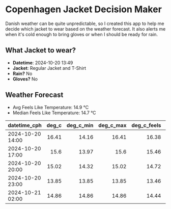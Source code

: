 
# Copenhagen Jacket Decision Maker

Danish weather can be quite unpredictable, so I created this app to help me decide which jacket to wear based on the weather forecast. 
It also alerts me when it's cold enough to bring gloves or when I should be ready for rain.

## What Jacket to wear?

- **Datetime**: 2024-10-20 13:49
- **Jacket**: Regular Jacket and T-Shirt
- **Rain?** No
- **Gloves?** No

## Weather Forecast
- Avg Feels Like Temperature: 14.9 °C
- Median Feels Like Temperature: 14.7 °C

| datetime_cph     |   deg_c |   deg_c_min |   deg_c_max |   deg_c_feels | weather   | wind   | rain   |
|:-----------------|--------:|------------:|------------:|--------------:|:----------|:-------|:-------|
| 2024-10-20 14:00 |   16.41 |       14.16 |       16.41 |         16.38 | Clouds    | High   | None   |
| 2024-10-20 17:00 |   15.6  |       13.97 |       15.6  |         15.46 | Clouds    | High   | None   |
| 2024-10-20 20:00 |   15.02 |       14.32 |       15.02 |         14.72 | Clouds    | High   | None   |
| 2024-10-20 23:00 |   13.85 |       13.85 |       13.85 |         13.46 | Clouds    | High   | None   |
| 2024-10-21 02:00 |   14.86 |       14.86 |       14.86 |         14.44 | Clouds    | High   | None   |
        